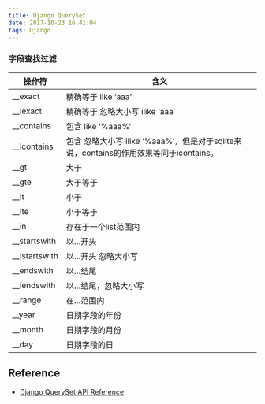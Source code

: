 ```yaml
---
title: Django QuerySet
date: 2017-10-23 16:41:04
tags: Django
---
```


### 字段查找过滤

| 操作符        | 含义                                                         |
| ------------- | ------------------------------------------------------------ |
| __exact       | 精确等于 like ‘aaa’                                          |
| __iexact      | 精确等于 忽略大小写 ilike ‘aaa’                              |
| __contains    | 包含 like ‘%aaa%’                                            |
| __icontains   | 包含 忽略大小写 ilike ‘%aaa%’，但是对于sqlite来说，contains的作用效果等同于icontains。 |
| __gt          | 大于                                                         |
| __gte         | 大于等于                                                     |
| __lt          | 小于                                                         |
| __lte         | 小于等于                                                     |
| __in          | 存在于一个list范围内                                         |
| __startswith  | 以…开头                                                      |
| __istartswith | 以…开头 忽略大小写                                           |
| __endswith    | 以…结尾                                                      |
| __iendswith   | 以…结尾，忽略大小写                                          |
| __range       | 在…范围内                                                    |
| __year        | 日期字段的年份                                               |
| __month       | 日期字段的月份                                               |
| __day         | 日期字段的日                                                 |

## Reference

* [Django QuerySet API Reference](https://docs.djangoproject.com/en/1.7/ref/models/querysets/)